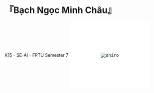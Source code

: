 # 『Bạch Ngọc Minh Châu』

K15 - SE-AI - FPTU
Semester 7
<kbd>
<img src="https://wallpapercave.com/wp/wp5587210.jpg" alt="shiro" style="display:inline-block;border-radius:10px;border: solid 100px white;"/>
 </kbd>

